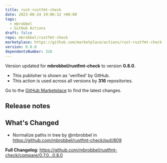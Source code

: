 ```yaml
---
title: rust-rustfmt-check
date: 2023-08-24 19:06:12 +00:00
tags:
  - mbrobbel
  - GitHub Actions
draft: false
repo: mbrobbel/rustfmt-check
marketplace: https://github.com/marketplace/actions/rust-rustfmt-check
version: 0.8.0
dependentsNumber: 316
---
```



Version updated for **mbrobbel/rustfmt-check** to version **0.8.0**.
- This publisher is shown as 'verified' by GitHub.
- This action is used across all versions by **316** repositories.

Go to the [GitHub Marketplace](https://github.com/marketplace/actions/rust-rustfmt-check) to find the latest changes.

## Release notes

## What's Changed
* Normalize paths in tree by @mbrobbel in https://github.com/mbrobbel/rustfmt-check/pull/809


**Full Changelog**: https://github.com/mbrobbel/rustfmt-check/compare/0.7.0...0.8.0
